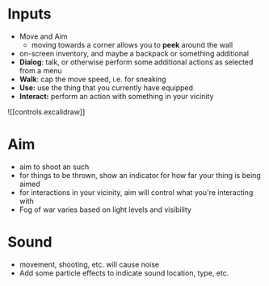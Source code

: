 # Inputs
- Move and Aim
	- moving towards a corner allows you to **peek** around the wall
- on-screen inventory, and maybe a backpack or something additional
- **Dialog**: talk, or otherwise perform some additional actions as selected from a menu
- **Walk**: cap the move speed, i.e. for sneaking
- **Use:** use the thing that you currently have equipped
- **Interact:** perform an action with something in your vicinity

![[controls.excalidraw]]
# Aim
- aim to shoot an such
- for things to be thrown, show an indicator for how far your thing is being aimed
- for interactions in your vicinity, aim will control what you're interacting with
- Fog of war varies based on light levels and visibility
# Sound
- movement, shooting, etc. will cause noise
- Add some particle effects to indicate sound location, type, etc.

